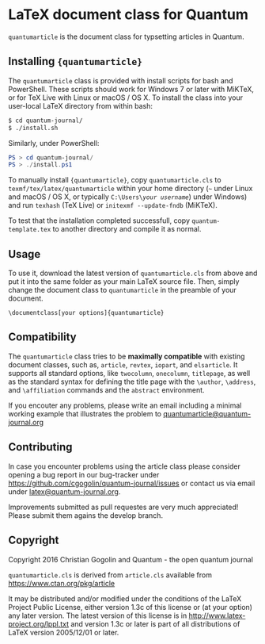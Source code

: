 # LaTeX document class for Quantum

`quantumarticle` is the document class for typsetting articles in Quantum.

## Installing `{quantumarticle}`

The `quantumarticle` class is provided with install scripts for bash and PowerShell. These scripts should work for Windows 7 or later with MiKTeX, or for TeX Live with Linux or macOS / OS X. To install the class into your user-local LaTeX directory from within bash:

```bash
$ cd quantum-journal/
$ ./install.sh
```

Similarly, under PowerShell:

```powershell
PS > cd quantum-journal/
PS > ./install.ps1
```

To manually install ``{quantumarticle}``, copy ``quantumarticle.cls`` to ``texmf/tex/latex/quantumarticle`` within your home directory (``~`` under Linux and macOS / OS X, or typically ``C:\Users\``*``your username``*) under Windows) and run ``texhash`` (TeX Live) or ``initexmf --update-fndb`` (MiKTeX).

To test that the installation completed successfull, copy ``quantum-template.tex`` to another directory and compile it as normal.

## Usage

To use it, download the latest version of `quantumarticle.cls` from above and put it into the same folder as your main LaTeX source file.
Then, simply change the document class to `quantumarticle` in the preamble of your document.

    \documentclass[your options]{quantumarticle}

## Compatibility

The `quantumarticle` class tries to be **maximally compatible** with existing document classes, such as, `article`, `revtex`, `iopart`, and `elsarticle`. It supports all standard options, like `twocolumn`, `onecolumn`, `titlepage`, as well as the standard syntax for defining the title page with the `\author`, `\address`, and `\affiliation` commands and the `abstract` environment.

If you encouter any problems, please write an email including a minimal working example that illustrates the problem to quantumarticle@quantum-journal.org

## Contributing

In case you encounter problems using the article class please consider opening a bug report in our bug-tracker under https://github.com/cgogolin/quantum-journal/issues or contact us via email under latex@quantum-journal.org.

Improvements submitted as pull requestes are very much appreciated! Please submit them agains the develop branch.

## Copyright

Copyright 2016
Christian Gogolin and Quantum - the open quantum journal

`quantumarticle.cls` is derived from `article.cls` available from
https://www.ctan.org/pkg/article

It may be distributed and/or modified under the
conditions of the LaTeX Project Public License, either version 1.3c
of this license or (at your option) any later version.
The latest version of this license is in
http://www.latex-project.org/lppl.txt
and version 1.3c or later is part of all distributions of LaTeX
version 2005/12/01 or later.
